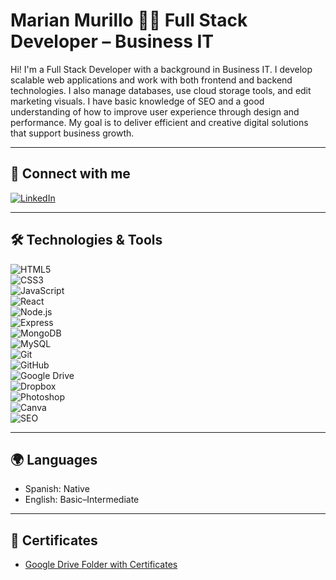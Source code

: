 # Marian Murillo 👩‍💻 Full Stack Developer – Business IT

Hi! I'm a Full Stack Developer with a background in Business IT. I develop scalable web applications and work with both frontend and backend technologies. I also manage databases, use cloud storage tools, and edit marketing visuals. I have basic knowledge of SEO and a good understanding of how to improve user experience through design and performance. My goal is to deliver efficient and creative digital solutions that support business growth.

---

## 🔗 Connect with me

[![LinkedIn](https://img.shields.io/badge/LinkedIn-Profile-blue?logo=linkedin)](https://www.linkedin.com/in/marian-murillo/)


---

## 🛠️ Technologies & Tools


![HTML5](https://img.shields.io/badge/HTML5-E34F26?logo=html5&logoColor=white&style=flat)  
![CSS3](https://img.shields.io/badge/CSS3-1572B6?logo=css3&logoColor=white&style=flat)  
![JavaScript](https://img.shields.io/badge/JavaScript-F7DF1E?logo=javascript&logoColor=black&style=flat)  
![React](https://img.shields.io/badge/React-61DAFB?logo=react&logoColor=black&style=flat)  
![Node.js](https://img.shields.io/badge/Node.js-339933?logo=node.js&logoColor=white&style=flat)  
![Express](https://img.shields.io/badge/Express.js-000000?logo=express&logoColor=white&style=flat)  
![MongoDB](https://img.shields.io/badge/MongoDB-47A248?logo=mongodb&logoColor=white&style=flat)  
![MySQL](https://img.shields.io/badge/MySQL-4479A1?logo=mysql&logoColor=white&style=flat)  
![Git](https://img.shields.io/badge/Git-F05032?logo=git&logoColor=white&style=flat)  
![GitHub](https://img.shields.io/badge/GitHub-181717?logo=github&logoColor=white&style=flat)  
![Google Drive](https://img.shields.io/badge/Google%20Drive-4285F4?logo=google-drive&logoColor=white&style=flat)  
![Dropbox](https://img.shields.io/badge/Dropbox-0061FF?logo=dropbox&logoColor=white&style=flat)  
![Photoshop](https://img.shields.io/badge/Photoshop-31A8FF?logo=adobe-photoshop&logoColor=white&style=flat)  
![Canva](https://img.shields.io/badge/Canva-00C4CC?logo=canva&logoColor=white&style=flat)  
![SEO](https://img.shields.io/badge/SEO-Basic-lightgrey?style=flat)

---

## 🌍 Languages

- Spanish: Native  
- English: Basic–Intermediate

---

## 📄 Certificates

- [Google Drive Folder with Certificates](https://your-google-drive-certificates-link.com)

